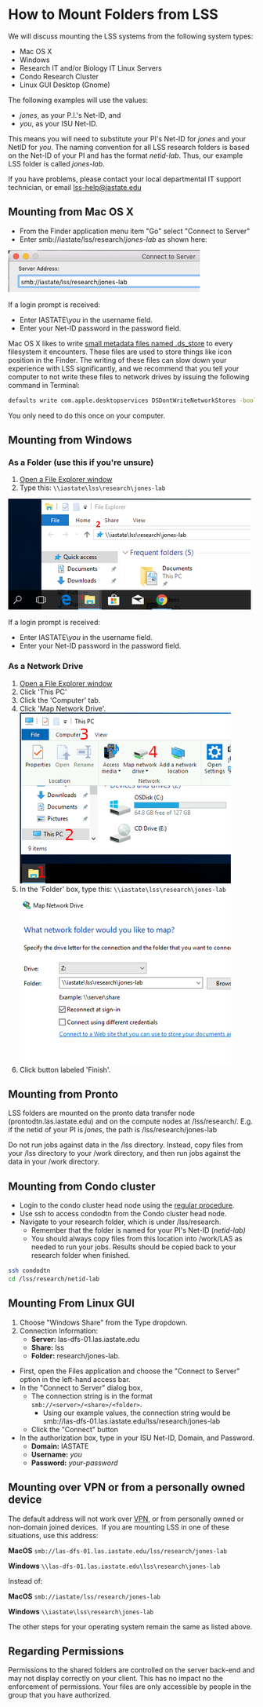 # How to Mount Folders from LSS

We will discuss mounting the LSS systems from the following system types:

*   Mac OS X
*   Windows
*   Research IT and/or Biology IT Linux Servers
*   Condo Research Cluster
*   Linux GUI Desktop (Gnome)

The following examples will use the values:

*   _jones_, as your P.I.'s Net-ID, and
*   _you_, as your ISU Net-ID.

This means you will need to substitute your PI's Net-ID for _jones_ and your NetID for _you_. The naming convention for all LSS research folders is based on the Net-ID of your PI and has the format _netid-lab_. Thus, our example LSS folder is called _jones-lab_.

If you have problems, please contact your local departmental IT support technician, or email [lss-help@iastate.edu](mailto:lss-help@iastate.edu?subject=LSS%20Mapping%20help)

Mounting from Mac OS X
----------------------

*   From the Finder application menu item "Go" select "Connect to Server"
*   Enter smb://iastate/lss/research/_jones-lab_ as shown here:

![Mac dialog box for connecting to LSS](img/connecting_to_lss_mac_example.png)

​If a login prompt is received:

* Enter IASTATE\\_you_ in the username field.
* Enter your Net-ID password in the password field.

Mac OS X likes to write [small metadata files named .ds\_store](https://en.wikipedia.org/wiki/.DS_Store) to every filesystem it encounters. These files are used to store things like icon position in the Finder. The writing of these files can slow down your experience with LSS significantly, and we recommend that you tell your computer to not write these files to network drives by issuing the following command in Terminal:

```bash
defaults write com.apple.desktopservices DSDontWriteNetworkStores -bool true
```

You only need to do this once on your computer.

Mounting from Windows
---------------------

### As a Folder (use this if you're unsure)

1. [Open a File Explorer window](https://support.microsoft.com/en-us/help/4026617/windows-10-windows-explorer-has-a-new-name)
1. Type this: `\\iastate\lss\research\jones-lab`

![Connecting to LSS with Windows Explorer](img/connect_to_lss_win10_example_0.png)

If a login prompt is received:
* Enter IASTATE\\_you_ in the username field.
* Enter your Net-ID password in the password field.

### As a Network Drive

1. [Open a File Explorer window](https://support.microsoft.com/en-us/help/4026617/windows-10-windows-explorer-has-a-new-name)
1. Click 'This PC'
1. Click the 'Computer' tab.
1. Click 'Map Network Drive'.  
    ![Mounting LSS as a Network Drive Part 1](img/map_network_drive.png)
1. In the 'Folder' box, type this: `\\iastate\lss\research\jones-lab`  
    ![Mounting LSS as a Network Drive Part 2](img/map_network_drive_3_0.png)
1. Click button labeled 'Finish'.

Mounting from Pronto
--------------------

LSS folders are mounted on the pronto data transfer node (prontodtn.las.iastate.edu) and on the compute nodes at /lss/research/. E.g. if the netid of your PI is _jones_, the path is /lss/research/jones-lab

Do not run jobs against data in the /lss directory. Instead, copy files from your /lss directory to your /work directory, and then run jobs against the data in your /work directory.

Mounting from Condo cluster
---------------------------

*   Login to the condo cluster head node using the [regular procedure](https://www.hpc.iastate.edu/guides/condo-2017/access-and-login).
*   Use ssh to access condodtn from the Condo cluster head node.
*   Navigate to your research folder, which is under /lss/research.
    *   Remember that the folder is named for your PI's Net-ID (_netid-lab)_
    *   You should always copy files from this location into /work/LAS as needed to run your jobs. Results should be copied back to your research folder when finished.

```bash
ssh condodtn
cd /lss/research/netid-lab
```

Mounting From Linux GUI
-----------------------

1.  Choose "Windows Share" from the Type dropdown.
2.  Connection Information:
    *   **Server:** las-dfs-01.las.iastate.edu
    *   **Share:** lss
    *   **Folder:** research/jones-lab.

*   First, open the Files application and choose the "Connect to Server" option in the left-hand access bar.
*   In the "Connect to Server" dialog box,
    *   The connection string is in the format `smb://<server>/<share>/<folder>`.
        *   Using our example values, the connection string would be smb://las-dfs-01.las.iastate.edu/lss/research/jones-lab
    *   Click the "Connect" button
*   In the authorization box, type in your ISU Net-ID, Domain, and Password.
    *   **Domain:** IASTATE
    *   **Username:** _you_
    *   **Password:** _your-password_

Mounting over VPN or from a personally owned device
----------------------------------------------------

The default address will not work over [VPN](https://researchit.las.iastate.edu/vpn-isu), or from personally owned or non-domain joined devices.  If you are mounting LSS in one of these situations, use this address:

**MacOS** `smb://las-dfs-01.las.iastate.edu/lss/research/jones-lab`

**Windows** `\\las-dfs-01.las.iastate.edu\lss\research\jones-lab`

Instead of:

**MacOS** `smb://iastate/lss/research/jones-lab`

**Windows** `\\iastate\lss\research\jones-lab`

The other steps for your operating system remain the same as listed above.

Regarding Permissions
----------------------

Permissions to the shared folders are controlled on the server back-end and may not display correctly on your client. This has no impact no the enforcement of permissions. Your files are only accessible by people in the group that you have authorized.